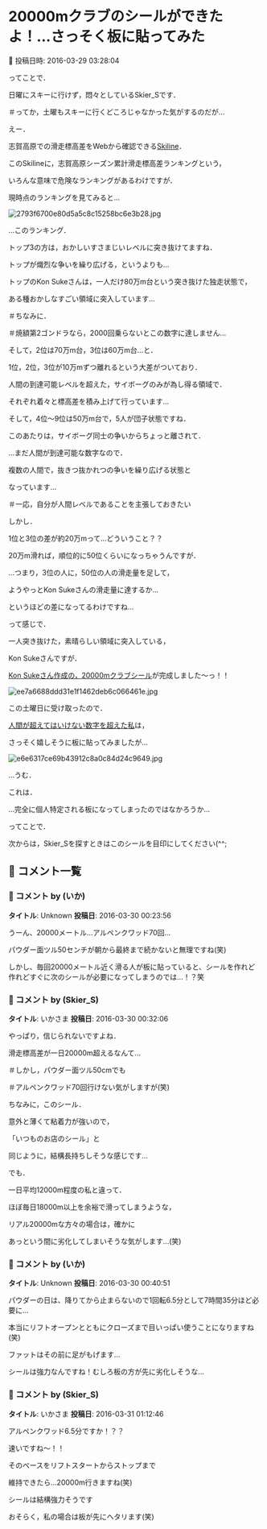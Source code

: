 # 20000mクラブのシールができたよ！…さっそく板に貼ってみた

📅 投稿日時: 2016-03-29 03:28:04

ってことで．


日曜にスキーに行けず，悶々としているSkier_Sです．


＃ってか，土曜もスキーに行くどころじゃなかった気がするのだが…





えー．


志賀高原での滑走標高差をWebから確認できる[Skiline](www.skiline.cc/)．


このSkilineに，志賀高原シーズン累計滑走標高差ランキングという，


いろんな意味で危険なランキングがあるわけですが．





現時点のランキングを見てみると…




![2793f6700e80d5a5c8c15258bc6e3b28.jpg](images/2793f6700e80d5a5c8c15258bc6e3b28.jpg)




…このランキング．


トップ3の方は，おかしいすさまじいレベルに突き抜けてますね．





トップが熾烈な争いを繰り広げる，というよりも…


トップのKon Sukeさんは，一人だけ80万m台という突き抜けた独走状態で，


ある種おかしなすごい領域に突入しています…


＃ちなみに．


＃焼額第2ゴンドラなら，2000回乗らないとこの数字に達しません…





そして，2位は70万m台，3位は60万m台…と．


1位，2位，3位が10万mずつ離れるという大差がついており．


人間の到達可能レベルを超えた，サイボーグのみが為し得る領域で．


それぞれ着々と標高差を積み上げて行っています…





そして，4位～9位は50万m台で，5人が団子状態ですね．


このあたりは，サイボーグ同士の争いからちょっと離されて．


…まだ人間が到達可能な数字なので．


複数の人間で，抜きつ抜かれつの争いを繰り広げる状態と


なっています…


＃一応，自分が人間レベルであることを主張しておきたい





しかし．


1位と3位の差が約20万mって…どういうこと？？


20万m滑れば，順位的に50位くらいになっちゃうんですが．


…つまり，3位の人に，50位の人の滑走量を足して，


ようやっとKon Sukeさんの滑走量に達するか…


というほどの差になってるわけですね…





って感じで．


一人突き抜けた，素晴らしい領域に突入している，


Kon Sukeさんですが．





[Kon Sukeさん作成の，20000mクラブシール](e688dd723e3d1367c88701b81540a2a04.md)が完成しました～っ！！




![ee7a6688ddd31e1f1462deb6c066461e.jpg](images/ee7a6688ddd31e1f1462deb6c066461e.jpg)







この土曜日に受け取ったので．


[人間が超えてはいけない数字を超えた私](ee809411edc9b45bce3acb3755e370263.md)は，


さっそく嬉しそうに板に貼ってみましたが…




![e6e6317ce69b43912c8a0c84d24c9649.jpg](images/e6e6317ce69b43912c8a0c84d24c9649.jpg)




…うむ．


これは．


…完全に個人特定される板になってしまったのではなかろうか…





ってことで．


次からは，Skier_Sを探すときはこのシールを目印にしてください(^^;

## 💬 コメント一覧

### 💬 コメント by (いか)
**タイトル**: Unknown
**投稿日**: 2016-03-30 00:23:56

うーん、20000メートル…アルペンクワッド70回…

パウダー面ツル50センチが朝から最終まで続かないと無理ですね(笑)



しかし、毎回20000メートル近く滑る人が板に貼っていると、シールを作れど作れどすぐに次のシールが必要になってしまうのでは…！？笑

### 💬 コメント by (Skier_S)
**タイトル**: いかさま
**投稿日**: 2016-03-30 00:32:06

やっぱり，信じられないですよね．

滑走標高差が一日20000m超えるなんて…

＃しかし，パウダー面ツル50cmでも

＃アルペンクワッド70回行けない気がしますが(笑)



ちなみに，このシール．

意外と薄くて粘着力が強いので，

「いつものお店のシール」と

同じように，結構長持ちしそうな感じです…



でも．

一日平均12000m程度の私と違って．

ほぼ毎日18000m以上を余裕で滑ってしまうような，

リアル20000mな方々の場合は，確かに

あっという間に劣化してしまいそうな気がします…(笑)

### 💬 コメント by (いか)
**タイトル**: Unknown
**投稿日**: 2016-03-30 00:40:51

パウダーの日は、降りてから止まらないので1回転6.5分として7時間35分ほど必要に…

本当にリフトオープンとともにクローズまで目いっぱい使うことになりますね(笑)

ファットはその前に足がもげます…



シールは強力なんですね！むしろ板の方が先に劣化しそうな…

### 💬 コメント by (Skier_S)
**タイトル**: いかさま
**投稿日**: 2016-03-31 01:12:46

アルペンクワッド6.5分ですか！？？

速いですね～！！

そのペースをリフトスタートからストップまで

維持できたら…20000m行きますね(笑)



シールは結構強力そうです

おそらく，私の場合は板が先にヘタリます(笑)

